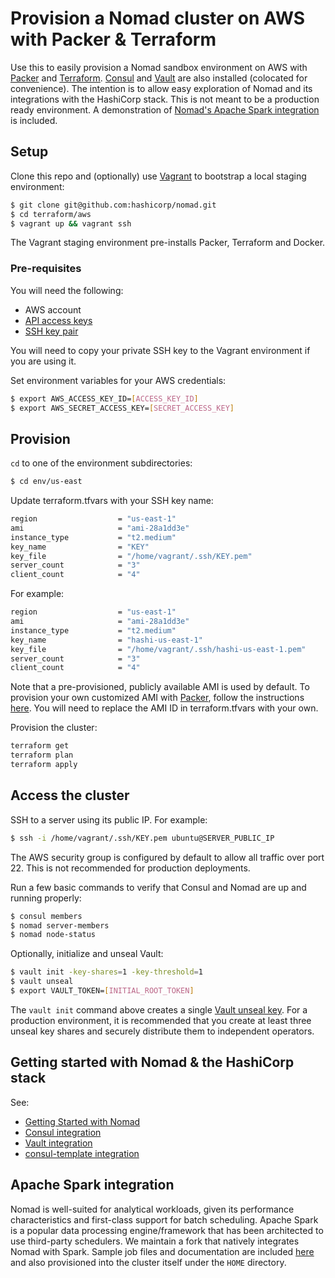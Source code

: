 # Provision a Nomad cluster on AWS with Packer & Terraform

Use this to easily provision a Nomad sandbox environment on AWS with [Packer](https://packer.io) and [Terraform](https://terraform.io). [Consul](https://www.consul.io/intro/index.html) and [Vault](https://www.vaultproject.io/intro/index.html) are also installed (colocated for convenience). The intention is to allow easy exploration of Nomad and its integrations with the HashiCorp stack. This is not meant to be a production ready environment. A demonstration of [Nomad's Apache Spark integration](examples/spark/README.md) is included. 

## Setup

Clone this repo and (optionally) use [Vagrant](https://www.vagrantup.com/intro/index.html) to bootstrap a local staging environment:

```bash
$ git clone git@github.com:hashicorp/nomad.git
$ cd terraform/aws
$ vagrant up && vagrant ssh
```

The Vagrant staging environment pre-installs Packer, Terraform and Docker.

### Pre-requisites

You will need the following:

- AWS account
- [API access keys](http://aws.amazon.com/developers/access-keys/)
- [SSH key pair](http://docs.aws.amazon.com/AWSEC2/latest/UserGuide/ec2-key-pairs.html)

You will need to copy your private SSH key to the Vagrant environment if you are using it. 

Set environment variables for your AWS credentials:

```bash
$ export AWS_ACCESS_KEY_ID=[ACCESS_KEY_ID]
$ export AWS_SECRET_ACCESS_KEY=[SECRET_ACCESS_KEY]
```

## Provision

`cd` to one of the environment subdirectories:

```bash
$ cd env/us-east
```

Update terraform.tfvars with your SSH key name:

```bash
region                  = "us-east-1"
ami                     = "ami-28a1dd3e"
instance_type           = "t2.medium"
key_name                = "KEY"
key_file                = "/home/vagrant/.ssh/KEY.pem"
server_count            = "3"
client_count            = "4"
```
For example:

```bash
region                  = "us-east-1"
ami                     = "ami-28a1dd3e"
instance_type           = "t2.medium"
key_name                = "hashi-us-east-1"
key_file                = "/home/vagrant/.ssh/hashi-us-east-1.pem"
server_count            = "3"
client_count            = "4"
```

Note that a pre-provisioned, publicly available AMI is used by default. To provision your own customized AMI with [Packer](https://www.packer.io/intro/index.html), follow the instructions [here](aws/packer/README.md). You will need to replace the AMI ID in terraform.tfvars with your own.

Provision the cluster:

```bash
terraform get
terraform plan
terraform apply
```

## Access the cluster

SSH to a server using its public IP. For example:

```bash
$ ssh -i /home/vagrant/.ssh/KEY.pem ubuntu@SERVER_PUBLIC_IP
```

The AWS security group is configured by default to allow all traffic over port 22. This is not recommended for production deployments.

Run a few basic commands to verify that Consul and Nomad are up and running properly:

```bash
$ consul members
$ nomad server-members
$ nomad node-status
```

Optionally, initialize and unseal Vault:

```bash
$ vault init -key-shares=1 -key-threshold=1
$ vault unseal
$ export VAULT_TOKEN=[INITIAL_ROOT_TOKEN]
```

The `vault init` command above creates a single [Vault unseal key](https://www.vaultproject.io/docs/concepts/seal.html). For a production environment, it is recommended that you create at least three unseal key shares and securely distribute them to independent operators. 

## Getting started with Nomad & the HashiCorp stack

See:

* [Getting Started with Nomad](https://www.nomadproject.io/intro/getting-started/jobs.html)
* [Consul integration](https://www.nomadproject.io/docs/service-discovery/index.html)
* [Vault integration](https://www.nomadproject.io/docs/vault-integration/index.html)
* [consul-template integration](https://www.nomadproject.io/docs/job-specification/template.html) 

## Apache Spark integration

Nomad is well-suited for analytical workloads, given its performance characteristics and first-class support for batch scheduling. Apache Spark is a popular data processing engine/framework that has been architected to use third-party schedulers.
We maintain a fork that natively integrates Nomad with Spark. Sample job files and documentation are included [here](examples/spark/README.md) and also provisioned into the cluster itself under the `HOME` directory.






